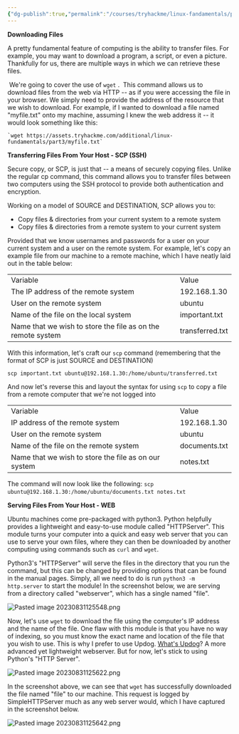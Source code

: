 ```yaml
---
{"dg-publish":true,"permalink":"/courses/tryhackme/linux-fandamentals/part-3/general-useful-utilities/","dgPassFrontmatter":true,"noteIcon":""}
---
```


**Downloading Files**

A pretty fundamental feature of computing is the ability to transfer files. For example, you may want to download a program, a script, or even a picture. Thankfully for us, there are multiple ways in which we can retrieve these files.

 We're going to cover the use of `wget` .  This command allows us to download files from the web via HTTP -- as if you were accessing the file in your browser. We simply need to provide the address of the resource that we wish to download. For example, if I wanted to download a file named "myfile.txt" onto my machine, assuming I knew the web address it -- it would look something like this:
 
```terminal
`wget https://assets.tryhackme.com/additional/linux-fundamentals/part3/myfile.txt`
```
  

**Transferring Files From Your Host - SCP (SSH)**

Secure copy, or SCP, is just that -- a means of securely copying files. Unlike the regular cp command, this command allows you to transfer files between two computers using the SSH protocol to provide both authentication and encryption.

Working on a model of SOURCE and DESTINATION, SCP allows you to:

- Copy files & directories from your current system to a remote system
- Copy files & directories from a remote system to your current system

Provided that we know usernames and passwords for a user on your current system and a user on the remote system. For example, let's copy an example file from our machine to a remote machine, which I have neatly laid out in the table below:

|   |   |
|---|---|
|Variable|Value|
|The IP address of the remote system|192.168.1.30|
|User on the remote system|ubuntu|
|Name of the file on the local system|important.txt|
|Name that we wish to store the file as on the remote system|transferred.txt|

With this information, let's craft our `scp` command (remembering that the format of SCP is just SOURCE and DESTINATION)

`scp important.txt ubuntu@192.168.1.30:/home/ubuntu/transferred.txt`

And now let's reverse this and layout the syntax for using `scp` to copy a file from a remote computer that we're not logged into 

|   |   |
|---|---|
|Variable|Value|
|IP address of the remote system|192.168.1.30|
|User on the remote system|ubuntu|
|Name of the file on the remote system|documents.txt|
|Name that we wish to store the file as on our system|notes.txt|

The command will now look like the following: `scp ubuntu@192.168.1.30:/home/ubuntu/documents.txt notes.txt` 

**Serving Files From Your Host - WEB**

Ubuntu machines come pre-packaged with python3. Python helpfully provides a lightweight and easy-to-use module called "HTTPServer". This module turns your computer into a quick and easy web server that you can use to serve your own files, where they can then be downloaded by another computing using commands such as `curl` and `wget`. 

Python3's "HTTPServer" will serve the files in the directory that you run the command, but this can be changed by providing options that can be found in the manual pages. Simply, all we need to do is run `python3 -m  http.server` to start the module! In the screenshot below, we are serving from a directory called "webserver", which has a single named "file".

![Pasted image 20230831125548.png](/img/user/courses/tryhackme/linux_fandamentals/part_3/img/Pasted%20image%2020230831125548.png)
  

Now, let's use `wget` to download the file using the computer's IP address and the name of the file. One flaw with this module is that you have no way of indexing, so you must know the exact name and location of the file that you wish to use. This is why I prefer to use Updog. [What's Updog](https://github.com/sc0tfree/updog)? A more advanced yet lightweight webserver. But for now, let's stick to using Python's "HTTP Server".

![Pasted image 20230831125622.png](/img/user/courses/tryhackme/linux_fandamentals/part_3/img/Pasted%20image%2020230831125622.png)

In the screenshot above, we can see that `wget` has successfully downloaded the file named "file" to our machine. This request is logged by SimpleHTTPServer much as any web server would, which I have captured in the screenshot below.

![Pasted image 20230831125642.png](/img/user/courses/tryhackme/linux_fandamentals/part_3/img/Pasted%20image%2020230831125642.png)
